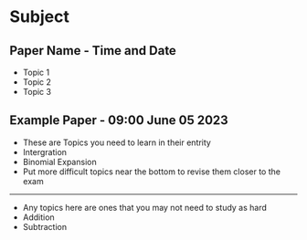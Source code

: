 
# Subject

## Paper Name - Time and Date

- Topic 1
- Topic 2
- Topic 3

## Example Paper - 09:00 June 05 2023

- These are Topics you need to learn in their entrity
- Intergration
- Binomial Expansion
- Put more difficult topics near the bottom to revise them closer to the exam

---

- Any topics here are ones that you may not need to study as hard
- Addition
- Subtraction
